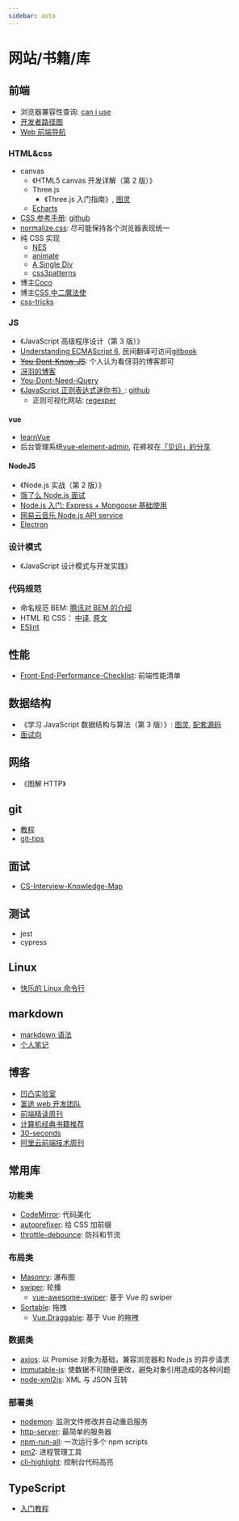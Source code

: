 ```yaml
---
sidebar: auto
---
```


# 网站/书籍/库

## 前端

- 浏览器兼容性查询: [can i use](https://caniuse.com/)
- [开发者路径图](https://github.com/kamranahmedse/developer-roadmap)
- [Web 前端导航](http://www.alloyteam.com/nav/)

### HTML&css

- canvas
  - 《HTML5 canvas 开发详解（第 2 版）》
  - Three.js
    - 《Three.js 入门指南》, [图灵](http://www.ituring.com.cn/book/1272)
  - [Echarts](https://echarts.baidu.com/)
- [CSS 参考手册](http://css.doyoe.com/): [github](https://github.com/doyoe/css-handbook)
- [normalize.css](https://github.com/necolas/normalize.css): 尽可能保持各个浏览器表现统一
- 纯 CSS 实现
  - [NES](https://github.com/nostalgic-css/NES.css)
  - [animate](https://github.com/daneden/animate.css)
  - [A Single Div](https://github.com/lynnandtonic/a-single-div)
  - [css3patterns](https://github.com/LeaVerou/css3patterns)
- 博主[Coco](http://www.cnblogs.com/coco1s)
- 博主[CSS 中二魔法使](https://github.com/alphardex)
- [css-tricks](https://css-tricks.com)

### JS

- 《JavaScript 高级程序设计（第 3 版）》
- [Understanding ECMAScript 6](https://github.com/nzakas/understandinges6/), 民间翻译可访问[gitbook](https://sagittarius-rev.gitbooks.io/understanding-ecmascript-6-zh-ver/content/)
- ~~[You-Dont-Know-JS](https://github.com/getify/You-Dont-Know-JS)~~: 个人认为看伢羽的博客即可
- [冴羽的博客](https://github.com/mqyqingfeng/Blog)
- [You-Dont-Need-jQuery](https://github.com/nefe/You-Dont-Need-jQuery)
- [《JavaScript 正则表达式迷你书》](https://juejin.im/post/5965943ff265da6c30653879): [github](https://github.com/qdlaoyao/js-regex-mini-book)
  - 正则可视化网站: [regexper](https://regexper.com/)

#### vue

- [learnVue](https://github.com/answershuto/learnVue)
- 后台管理系统[vue-element-admin](https://github.com/PanJiaChen), 花裤衩在[「见识」的分享](https://jianshiapp.com/circles/1209)

#### NodeJS

- 《Node.js 实战（第 2 版）》
- [饿了么 Node.js 面试](https://github.com/ElemeFE/node-interview)
- [Node.js 入门: Express + Mongoose 基础使用](https://github.com/lin-xin/blog/issues/21)
- [网易云音乐 Node.js API service](https://github.com/Binaryify/NeteaseCloudMusicApi)
- [Electron](https://electronjs.org/)

### 设计模式

- 《JavaScript 设计模式与开发实践》

### 代码规范

- 命名规范 BEM: [腾讯对 BEM 的介绍](https://github.com/Tencent/tmt-workflow/wiki/%E2%92%9B-%5B%E8%A7%84%E8%8C%83%5D--CSS-BEM-%E4%B9%A6%E5%86%99%E8%A7%84%E8%8C%83)
- HTML 和 CSS： [中译](https://codeguide.bootcss.com/), [原文](https://github.com/mdo/code-guide)
- [ESlint](https://github.com/eslint/eslint)

## 性能

- [Front-End-Performance-Checklist](https://github.com/thedaviddias/Front-End-Performance-Checklist): 前端性能清单

## 数据结构

- 《学习 JavaScript 数据结构与算法（第 3 版）》: [图灵](http://www.ituring.com.cn/book/2653), [配套源码](https://github.com/loiane/javascript-datastructures-algorithms)
- [面试向](https://yuchengkai.cn/docs/cs/)

## 网络

- 《图解 HTTP》

## git

- [教程](https://git-scm.com/book/zh/v2)
- [git-tips](https://github.com/git-tips/tips)

## 面试

- [CS-Interview-Knowledge-Map](https://github.com/InterviewMap/CS-Interview-Knowledge-Map)

## 测试

- jest
- cypress

## Linux

- [快乐的 Linux 命令行](https://github.com/billie66/TLCL)

## markdown

- [markdown 语法](http://markdown.tw/)
- [个人笔记](./markdown.md)

## 博客

- [凹凸实验室](https://aotu.io/index.html)
- [富途 web 开发团队](https://futu.im/)
- [前端精读周刊](https://github.com/dt-fe/weekly)
- [计算机经典书籍推荐](https://github.com/woai3c/recommended-books)
- [30-seconds](https://github.com/30-seconds)
- [阿里云前端技术周刊](https://github.com/aliyunfe/weekly)

## 常用库

### 功能类

- [CodeMirror](https://codemirror.net/): 代码美化
- [autoprefixer](https://github.com/postcss/autoprefixer): 给 CSS 加前缀
- [throttle-debounce](https://github.com/niksy/throttle-debounce): 防抖和节流

### 布局类

- [Masonry](https://github.com/desandro/masonry): 瀑布图
- [swiper](https://github.com/nolimits4web/swiper): 轮播
  - [vue-awesome-swiper](https://github.com/surmon-china/vue-awesome-swiper): 基于 Vue 的 swiper
- [Sortable](https://github.com/SortableJS/Sortable): 拖拽
  - [Vue.Draggable](https://github.com/SortableJS/Vue.Draggable): 基于 Vue 的拖拽

### 数据类

- [axios](https://github.com/axios/axios): 以 Promise 对象为基础，兼容浏览器和 Node.js 的异步请求
- [immutable-js](https://github.com/facebook/immutable-js/): 使数据不可随便更改，避免对象引用造成的各种问题
- [node-xml2js](https://github.com/Leonidas-from-XIV/node-xml2js): XML 与 JSON 互转

### 部署类

- [nodemon](https://github.com/remy/nodemon): 监测文件修改并自动重启服务
- [http-server](https://github.com/indexzero/http-server): 最简单的服务器
- [npm-run-all](https://github.com/mysticatea/npm-run-all): 一次运行多个 npm scripts
- [pm2](https://github.com/Unitech/pm2): 进程管理工具
- [cli-highlight](https://github.com/felixfbecker/cli-highlight): 控制台代码高亮

<!-- ## VPS

- [村网通](https://zoomyale.com/2016/vultr_and_ss/)
- [个人笔记](./vps.md)
 -->

## TypeScript

- [入门教程](https://github.com/xcatliu/typescript-tutorial)
